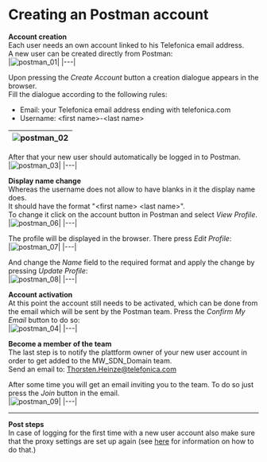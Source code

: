 # Creating an Postman account


**Account creation**  
Each user needs an own account linked to his Telefonica email address.  
A new user can be created directly from Postman:  
|![postman_01](https://user-images.githubusercontent.com/57349523/156575552-37de2e04-a03e-4a22-862f-1f48be2417b2.jpg)|
|---|

Upon pressing the *Create Account* button a creation dialogue appears in the browser.  
Fill the dialogue according to the following rules:
* Email: your Telefonica email address ending with telefonica.com
* Username: \<first name\>-\<last name\>

|![postman_02](https://user-images.githubusercontent.com/57349523/156575558-0fa06833-b459-4647-942c-c95957ff58ae.jpg)|
|---|

After that your new user should automatically be logged in to Postman.  
|![postman_03](https://user-images.githubusercontent.com/57349523/156576787-925a9f5e-6377-4a06-beaf-93244c142c08.jpg)|
|---|

**Display name change**  
Whereas the username does not allow to have blanks in it the display name does.  
It should have the format "\<first name\> \<last name\>".  
To change it click on the account button in Postman and select *View Profile*.   
|![postman_06](https://user-images.githubusercontent.com/57349523/156733332-a27ebb2f-aa22-4d25-a998-58ae10349016.jpg)|
|---|

The profile will be displayed in the browser. There press *Edit Profile*:  
|![postman_07](https://user-images.githubusercontent.com/57349523/156733337-9b41b8af-1df7-4c40-8b11-a2ac6b7f7f01.jpg)|
|---|

And change the *Name* field to the required format and apply the change by pressing *Update Profile*:    
|![postman_08](https://user-images.githubusercontent.com/57349523/156733338-4a7447c9-eccd-4591-bdcb-839607a204d2.jpg)|
|---|

**Account activation**  
At this point the account still needs to be activated, which can be done from the email which will be sent by the Postman team. Press the *Confirm My Email* button to do so:  
|![postman_04](https://user-images.githubusercontent.com/57349523/156581231-55e8b8f4-3966-47be-9fda-292f95dae0d3.jpg)|
|---|

**Become a member of the team**  
The last step is to notify the plattform owner of your new user account in order to get added to the MW_SDN_Domain team.  
Send an email to: Thorsten.Heinze@telefonica.com  

After some time you will get an email inviting you to the team. To do so just press the *Join* button in the email.  
|![postman_09](https://user-images.githubusercontent.com/57349523/156733339-f82e3dfb-0598-4ba7-b7bf-d5e16a4c5f01.jpg)|
|---|

***
**Post steps**  
In case of logging for the first time with a new user account also make sure that the proxy settings are set up again (see [here](../InstallingPostman/InstallingPostman.md) for information on how to do that.)